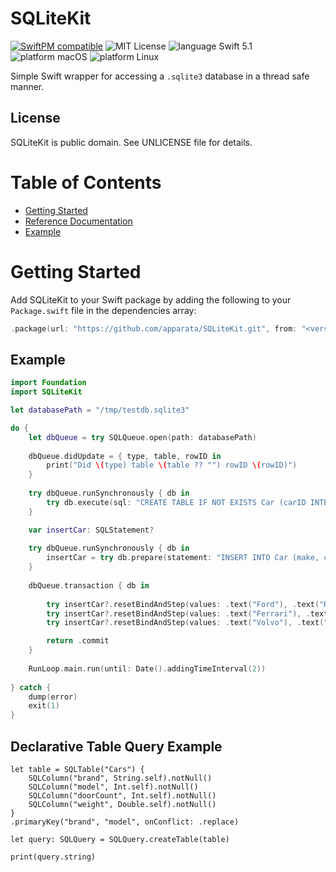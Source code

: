 # SQLiteKit

[![SwiftPM compatible](https://img.shields.io/badge/SwiftPM-compatible-4BC51D.svg?style=flat)](https://swift.org/package-manager/) ![MIT License](https://img.shields.io/badge/license-MIT-blue.svg) ![language Swift 5.1](https://img.shields.io/badge/language-Swift%205.1-orange.svg) ![platform macOS](https://img.shields.io/badge/platform-macOS-lightgrey.svg) ![platform Linux](https://img.shields.io/badge/platform-Linux-lightgrey.svg)

Simple Swift wrapper for accessing a `.sqlite3` database in a thread safe manner. 

## License

SQLiteKit is public domain. See UNLICENSE file for details.

# Table of Contents

- [Getting Started](#getting-started)
- [Reference Documentation](#reference-documentation)
- [Example](#example)

# Getting Started

Add SQLiteKit to your Swift package by adding the following to your `Package.swift` file in
the dependencies array:

```swift
.package(url: "https://github.com/apparata/SQLiteKit.git", from: "<version>")
```

## Example

```swift
import Foundation
import SQLiteKit

let databasePath = "/tmp/testdb.sqlite3"

do {
    let dbQueue = try SQLQueue.open(path: databasePath)
    
    dbQueue.didUpdate = { type, table, rowID in
        print("Did \(type) table \(table ?? "") rowID \(rowID)")
    }
    
    try dbQueue.runSynchronously { db in
        try db.execute(sql: "CREATE TABLE IF NOT EXISTS Car (carID INTEGER PRIMARY KEY ASC, make TEXT NOT NULL, color TEXT NOT NULL);")
    }

    var insertCar: SQLStatement?
    
    try dbQueue.runSynchronously { db in
        insertCar = try db.prepare(statement: "INSERT INTO Car (make, color) VALUES (?, ?);")
    }
    
    dbQueue.transaction { db in
        
        try insertCar?.resetBindAndStep(values: .text("Ford"), .text("Red"))
        try insertCar?.resetBindAndStep(values: .text("Ferrari"), .text("Green"))
        try insertCar?.resetBindAndStep(values: .text("Volvo"), .text("Blue"))

        return .commit
    }
    
    RunLoop.main.run(until: Date().addingTimeInterval(2))
    
} catch {
    dump(error)
    exit(1)
}
```

## Declarative Table Query Example

```
let table = SQLTable("Cars") {
    SQLColumn("brand", String.self).notNull()
    SQLColumn("model", Int.self).notNull()
    SQLColumn("doorCount", Int.self).notNull()
    SQLColumn("weight", Double.self).notNull()
}
.primaryKey("brand", "model", onConflict: .replace)

let query: SQLQuery = SQLQuery.createTable(table)

print(query.string)
```
